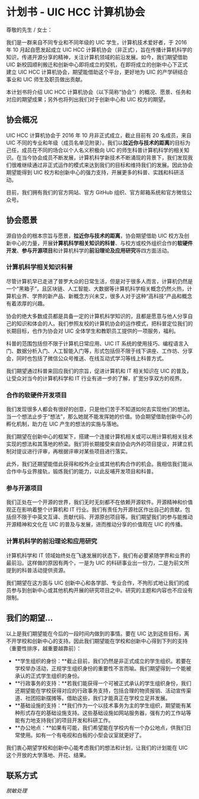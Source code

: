 # 计划书 - UIC HCC 计算机协会

尊敬的先生 / 女士：

我们是一群来自不同专业和不同年级的 UIC 学生，计算机技术爱好者，于 2016 年 10 月起自愿发起成立 UIC HCC 计算机协会（非正式），旨在传播计算机科学的知识，传递开源分享的精神，关注计算机领域的前沿发展。如今，我们期望借助 UIC 新校园顺利搬迁和创新中心即将成立的契机，在即将成立的创新中心下正式建立 UIC HCC 计算机协会，期望能借助这个平台，更好地为 UIC 的产学研结合事业和 UIC 师生及职员做出贡献。

本计划书将介绍 UIC HCC 计算机协会（以下简称“协会“）的概况、愿景、任务和对应的期望成果；另外也将列出我们对于创新中心和 UIC 校方的期望。

## 协会概况

UIC HCC 计算机协会于 2016 年 10 月非正式成立，截止目前有 20 名成员，来自 UIC 不同的专业和年级（成员名单见附录）。我们以**拉近你与技术的距离**的目标为己任，成员在不同的场合以个人名义积极向 UIC 的师生科普计算机科学的相关知识。在当今协会成员不断发展，计算机科学新技术不断涌现的背景下，我们发现我们很难继续通过非正式运作的模式来达到我们的目标和维持我们的发展。因此协会期望能得到 UIC 校方和创新中心的强力支持，开展更多的科普、实践和科研活动。

目前，我们拥有我们的官方网站、官方 GitHub 组织、官方邮箱系统和官方微信公众号。

## 协会愿景

源自协会的根本宗旨与愿景，**拉近你与技术的距离**，协会期望借助 UIC 校方及创新中心的力量，开展**计算机科学相关知识的科普**、与校方或校外组织合作的**软硬件开发**、**参与开源项目**和计算机科学的**前沿理论及应用研究**等四方面活动。

### 计算机科学相关知识科普

尽管计算机早已走进了普罗大众的日常生活，但是对于很多人而言，计算机仍然是一个“黑箱子”，且区块链、人工智能、大数据等计算机科学相关概念仍然火热，计算机业界、学界的新产品、新概念方兴未艾，很多人对于这种“高科技”产品和概念有着浓厚的兴趣。

协会的绝大多数成员都是具备一定的计算机科学知识的，且都是愿意与他人分享自己的知识和体会的人。我们参照友校的计算机协会的运作模式，把科普定位我们的长期目标，也作为协会对 UIC 全体学生和教职员工提供的一项服务，福利。

科普的范围包括但不限于计算机日常应用、UIC IT 系统的使用技巧、编程语言入门、数据分析入门、人工智能入门等，形式包括但不限于线下讲座、工作坊、分享会，同时也包括了微信公众号推送、在线互动式学习等线上科普方式。

我们期望通过科普来回应我们的宗旨，促进计算机和 IT 相关知识在 UIC 的普及，让受众对当今的计算机科学和 IT 行业有进一步的了解，扩宽分享双方的视界。

### 合作的软硬件开发项目

我们发现很多人都会有很好的创意，只是他们苦于不知道如何去实现他们的想法。当一个想法止步于“想法”，那么她就不能发挥她的价值。协会期望借助创新中心的孵化机制，助力在 UIC 产生的想法的实施与落地。

我们期望在创新中心的框架下，搭建一个连接计算机相关或可以用计算机相关技术实现的想法和其落地的桥梁。我们将长期接受来自协会内外的项目提议，并建立机制对提议进行评审，再根据评审对某些项目进行落实。

此外，我们还期望能借此获得和校外企业或其他机构合作的机会。我相信我们能从合作中与业界接轨，锻炼我们的能力，以此反哺开发项目和科普。

### 参与开源项目

我们正处在一个开源的世界，我们无时无刻都不在依赖开源软件。开源精神和价值观正在影响着整个计算机和 IT 行业。我们有责任为开源社区作出自己的贡献，包括但不限于中英文互译、贡献代码、开源原创项目等。我们期望我们的参与能推动开源精神和文化在 UIC 的普及与发展，进而推动分享的价值观在 UIC 的传播。

### 计算机科学的前沿理论和应用研究

计算机科学和 IT 领域始终处在飞速发展的状态下，我们有必要紧随学界和业界的最前沿。这样做的原因有两个，一是为 UIC 的科研事业出一份力，二是为前文所提到的科普活动提供资源。

我们期望在这方面与 UIC 创新中心和各学部、专业合作，不拘形式地让我们的成员参与到创新中心或其他机构开展的研究项目之中。研究的主题和内容也不应设有限制。

## 我们的期望...

以上是我们期望能在今后的一段时间内做到的事情。要在 UIC 达到这些目标，离不开学校和创新中心的支持。因此我们期望能在学校和创新中心得到下列的支持（重要性排序，越重要越靠前）：

* **学生组织的身份：**截止目前，我们仍然是非正式成立的学生组织。若要在学校举办活动，正规学生组织身份的重要性不言而喻。我们期望得到一个能被承认的正式学生组织的身份。
* **行政事务的支持：**若我们能获得一个可被正式承认的学生组织身份，我们还期望能在学校获得对应的行政事务支持，包括合理的物资报销、活动宣传渠道、社团招新摆摊等。借助这些，我们才能真正在学校立足并发展。
* **基础设施的支持：**我们作为一个以技术事务为主的学生组织，期望能有某种形式存在的基础设施支持。这些基础设施如网站服务器，强有力的工作站等能有力地支持我们的项目开发和科研工作。
* **办公地点：**如果有可能，我们希望能在学校内有一个办公地点，供我们日常使用。如有一个有电视和白板的小型会议室就更好了。

我们衷心期望学校和创新中心能考虑我们的想法和计划，让我们的计划能在 UIC 这个开放的大学落地、开花、结果。

## 联系方式

*脱敏处理*